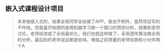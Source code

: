 ##   嵌入式课程设计项目

> 本来做嵌入式的，结果全班同学全给做了APP，我也不例外，虽然项目写的不咋地，但是最开始想的是用机器学习做一个路口的预测分析，结果和老师讨论，老师给改成了全局最优化，我们也就这样做了，采用遗传算法做全局的分析，最后别的老师说这都是些啥，唯独之前商量的老师给我和小伙伴两个A
